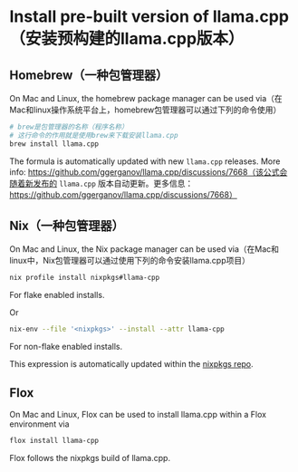 # Install pre-built version of llama.cpp（安装预构建的llama.cpp版本）

## Homebrew（一种包管理器）

On Mac and Linux, the homebrew package manager can be used via（在Mac和linux操作系统平台上，homebrew包管理器可以通过下列的命令使用）

```sh
# brew是包管理器的名称（程序名称）
# 这行命令的作用就是使用brew来下载安装llama.cpp
brew install llama.cpp
```
The formula is automatically updated with new `llama.cpp` releases. More info: https://github.com/ggerganov/llama.cpp/discussions/7668（该公式会随着新发布的 `llama.cpp` 版本自动更新。更多信息：https://github.com/ggerganov/llama.cpp/discussions/7668）

## Nix（一种包管理器）

On Mac and Linux, the Nix package manager can be used via（在Mac和linux中，Nix包管理器可以通过使用下列的命令安装llama.cpp项目）

```sh
nix profile install nixpkgs#llama-cpp
```
For flake enabled installs.

Or

```sh
nix-env --file '<nixpkgs>' --install --attr llama-cpp
```

For non-flake enabled installs.

This expression is automatically updated within the [nixpkgs repo](https://github.com/NixOS/nixpkgs/blob/nixos-24.05/pkgs/by-name/ll/llama-cpp/package.nix#L164).

## Flox

On Mac and Linux, Flox can be used to install llama.cpp within a Flox environment via

```sh
flox install llama-cpp
```

Flox follows the nixpkgs build of llama.cpp.
